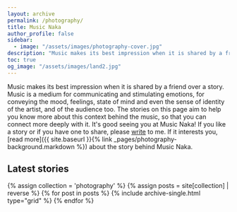```yaml
---
layout: archive 
permalink: /photography/
title: Music Naka
author_profile: false
sidebar:
  - image: "/assets/images/photography-cover.jpg"
description: "Music makes its best impression when it is shared by a friend over a story. Music is a medium for communicating and stimulating emotions, for conveying the mood, feelings, state of mind and even the sense of identity of the artist, and of the audience too. The stories on this page aim to help you know more about this context behind the music, so that you can connect more deeply with it. It's good seeing you at Music Naka! If you like a story or if you have one to share, please write to me."
toc: true
og_image: "/assets/images/land2.jpg"
---
```

Music makes its best impression when it is shared by a friend over a story. Music is a medium for communicating and stimulating emotions, for conveying the mood, feelings, state of mind and even the sense of identity of the artist, and of the audience too. The stories on this page aim to help you know more about this context behind the music, so that you can connect more deeply with it. It's good seeing you at Music Naka! If you like a story or if you have one to share, please [write](mailto:letters@aravindiyer.com) to me. If it interests you, [read more]({{ site.baseurl }}{% link _pages/photography-background.markdown %}) about the story behind Music Naka.

## Latest stories

<div class="grid__wrapper">
  {% assign collection = 'photography' %}
  {% assign posts = site[collection] | reverse %}
  {% for post in posts %}
    {% include archive-single.html type="grid" %}
  {% endfor %}
</div>
